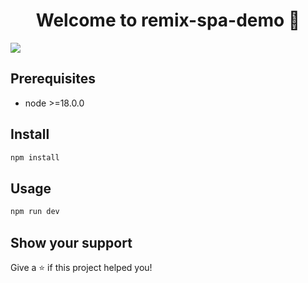 <h1 align="center">Welcome to remix-spa-demo 👋</h1>
<p>
  <img src="https://img.shields.io/badge/node-%3E%3D18.0.0-blue.svg" />
</p>

## Prerequisites

- node >=18.0.0

## Install

```sh
npm install
```

## Usage

```sh
npm run dev
```

## Show your support

Give a ⭐ if this project helped you!


